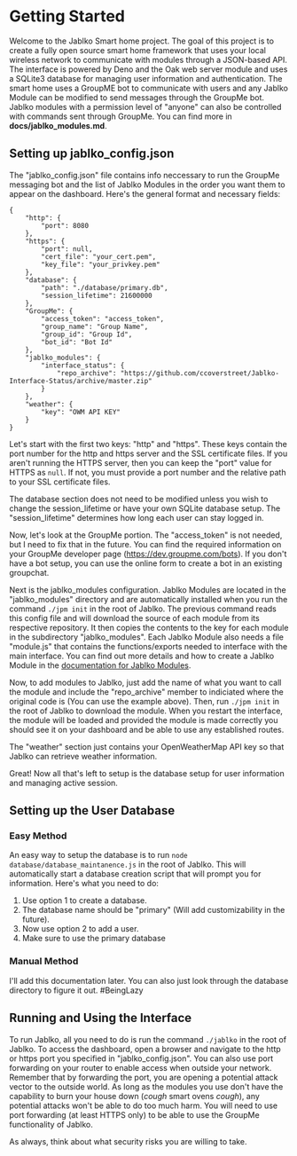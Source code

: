 # Getting Started

Welcome to the Jablko Smart home project. The goal of this project is to create a fully open source smart home framework that uses your local wireless network to communicate with modules through a JSON-based API. The interface is powered by Deno and the Oak web server module and uses a SQLite3 database for managing user information and authentication. The smart home uses a GroupME bot to communicate with users and any Jablko Module can be modified to send messages through the GroupMe bot. Jablko modules with a permission level of "anyone" can also be controlled with commands sent through GroupMe. You can find more in **docs/jablko_modules.md**.

## Setting up jablko_config.json

 The "jablko_config.json" file contains info neccessary to run the GroupMe messaging bot and the list of Jablko Modules in the order you want them to appear on the dashboard. Here's the general format and necessary fields:
```
{
    "http": {
        "port": 8080
    },
    "https": {
        "port": null,
        "cert_file": "your_cert.pem",
        "key_file": "your_privkey.pem"
    },
    "database": {
        "path": "./database/primary.db",
        "session_lifetime": 21600000
    },
    "GroupMe": {
        "access_token": "access_token",
        "group_name": "Group Name",
        "group_id": "Group Id",
        "bot_id": "Bot Id"
    },
    "jablko_modules": {
        "interface_status": {
            "repo_archive": "https://github.com/ccoverstreet/Jablko-Interface-Status/archive/master.zip"
        }
    },
    "weather": {
        "key": "OWM API KEY"
    }
}
```

Let's start with the first two keys: "http" and "https". These keys contain the port number for the http and https server and the SSL certificate files. If you aren't running the HTTPS server, then you can keep the "port" value for HTTPS as `null`. If not, you must provide a port number and the relative path to your SSL certificate files.

The database section does not need to be modified unless you wish to change the session_lifetime or have your own SQLite database setup. The "session_lifetime" determines how long each user can stay logged in.

Now, let's look at the GroupMe portion. The "access_token" is not needed, but I need to fix that in the future. You can find the required information on your GroupMe developer page (https://dev.groupme.com/bots). If you don't have a bot setup, you can use the online form to create a bot in an existing groupchat. 

Next is the jablko_modules configuration. Jablko Modules are located in the "jablko_modules" directory and are automatically installed when you run the command `./jpm init` in the root of Jablko. The previous command reads this config file and will download the source of each module from its respective repository. It then copies the contents to the key for each module in the subdirectory "jablko_modules". Each Jablko Module also needs a file "module.js" that contains the functions/exports needed to interface with the main interface.  You can find out more details and how to create a Jablko Module in the [documentation for Jablko Modules](/docs/jablko_modules.md).

Now, to add modules to Jablko, just add the name of what you want to call the module and include the "repo_archive" member to indiciated where the original code is (You can use the example above). Then, run `./jpm init` in the root of Jablko to download the module. When you restart the interface, the module will be loaded and provided the module is made correctly you should see it on your dashboard and be able to use any established routes.

The "weather" section just contains your OpenWeatherMap API key so that Jablko can retrieve weather information.

Great! Now all that's left to setup is the database setup for user information and managing active session.

## Setting up the User Database

### Easy Method

An easy way to setup the database is to run `node database/database_maintanence.js` in the root of Jablko. This will automatically start a database creation script that will prompt you for information. Here's what you need to do:
1. Use option 1 to create a database.
2. The database name should be "primary" (Will add customizability in the future).
3. Now use option 2 to add a user.
4. Make sure to use the primary database

### Manual Method
I'll add this documentation later. You can also just look through the database directory to figure it out. #BeingLazy

## Running and Using the Interface
To run Jablko, all you need to do is run the command `./jablko` in the root of Jablko. To access the dashboard, open a browser and navigate to the http or https port you specified in "jablko_config.json". You can also use port forwarding on your router to enable access when outside your network. Remember that by forwarding the port, you are opening a potential attack vector to the outside world. As long as the modules you use don't have the capability to burn your house down (*cough* smart ovens *cough*), any potential attacks won't be able to do too much harm. You will need to use port forwarding (at least HTTPS only) to be able to use the GroupMe functionality of Jablko. 

As always, think about what security risks you are willing to take.


